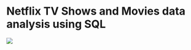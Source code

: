 # Netflix TV Shows and Movies data analysis using SQL

![](https://github.com/najirh/netflix_sql_project/blob/main/logo.png)
